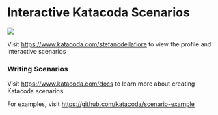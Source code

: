 # Interactive Katacoda Scenarios

[![](http://shields.katacoda.com/katacoda/stefanodellafiore/count.svg)](https://www.katacoda.com/stefanodellafiore "Get your profile on Katacoda.com")

Visit https://www.katacoda.com/stefanodellafiore to view the profile and interactive scenarios

### Writing Scenarios
Visit https://www.katacoda.com/docs to learn more about creating Katacoda scenarios

For examples, visit https://github.com/katacoda/scenario-example
